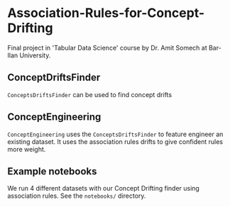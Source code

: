 # Association-Rules-for-Concept-Drifting
Final project in 'Tabular Data Science' course by Dr. Amit Somech at Bar-Ilan University.


## ConceptDriftsFinder

`ConceptsDriftsFinder` can be used to find concept drifts

## ConceptEngineering
`ConceptEngineering` uses the `ConceptsDriftsFinder` to feature engineer an existing dataset.
It uses the association rules drifts to give confident rules more weight.

## Example notebooks
We run 4 different datasets with our Concept Drifting finder using association rules. See the `notebooks/` directory.
